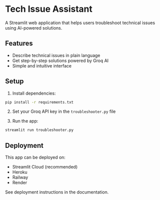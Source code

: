 # Tech Issue Assistant

A Streamlit web application that helps users troubleshoot technical issues using AI-powered solutions.

## Features

- Describe technical issues in plain language
- Get step-by-step solutions powered by Groq AI
- Simple and intuitive interface

## Setup

1. Install dependencies:
```bash
pip install -r requirements.txt
```

2. Set your Groq API key in the `troubleshooter.py` file

3. Run the app:
```bash
streamlit run troubleshooter.py
```

## Deployment

This app can be deployed on:
- Streamlit Cloud (recommended)
- Heroku
- Railway
- Render

See deployment instructions in the documentation. 